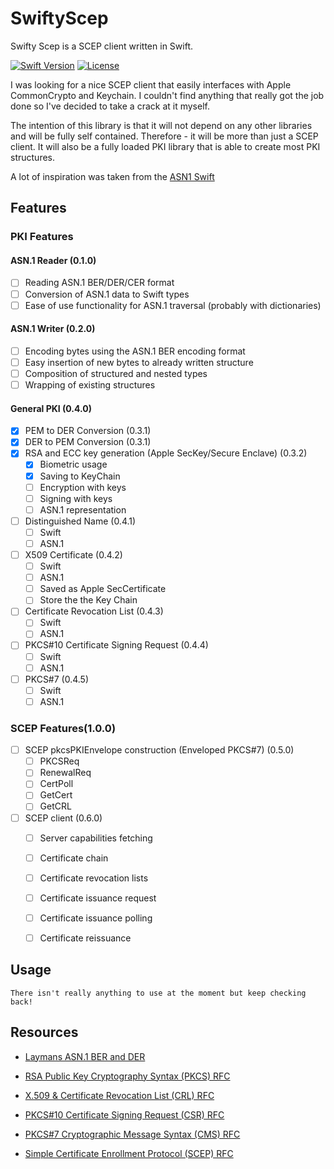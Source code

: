# SwiftyScep

Swifty Scep is a SCEP client written in Swift.

[![Swift Version][swift-image]][swift-url] [![License][license-image]][license-url]

I was looking for a nice SCEP client that easily interfaces with Apple CommonCrypto and Keychain. 
I couldn't find anything that really got the job done so I've decided to take a crack at it myself.

The intention of this library is that it will not depend on any other libraries and will be fully self contained. 
Therefore - it will be more than just a SCEP client. It will also be a fully loaded PKI library that is able to create most PKI structures.

A lot of inspiration was taken from the [ASN1 Swift](https://github.com/tikhop/ASN1Swift)

## Features
### PKI Features
#### ASN.1 Reader (0.1.0)
- [ ] Reading ASN.1 BER/DER/CER format
- [ ] Conversion of ASN.1 data to Swift types
- [ ] Ease of use functionality for ASN.1 traversal (probably with dictionaries)

#### ASN.1 Writer (0.2.0)
- [ ] Encoding bytes using the ASN.1 BER encoding format
- [ ] Easy insertion of new bytes to already written structure
- [ ] Composition of structured and nested types
- [ ] Wrapping of existing structures

#### General PKI (0.4.0)
- [x] PEM to DER Conversion (0.3.1)
- [x] DER to PEM Conversion (0.3.1)
- [x] RSA and ECC key generation (Apple SecKey/Secure Enclave) (0.3.2)
    - [x] Biometric usage
    - [x] Saving to KeyChain
    - [ ] Encryption with keys
    - [ ] Signing with keys
    - [ ] ASN.1 representation
- [ ] Distinguished Name (0.4.1)
  - [ ] Swift
  - [ ] ASN.1
- [ ] X509 Certificate (0.4.2)
  - [ ] Swift
  - [ ] ASN.1
  - [ ] Saved as Apple SecCertificate
  - [ ] Store the the Key Chain
- [ ] Certificate Revocation List (0.4.3)
  - [ ] Swift
  - [ ] ASN.1
- [ ] PKCS#10 Certificate Signing Request (0.4.4)
  - [ ] Swift
  - [ ] ASN.1
- [ ] PKCS#7 (0.4.5)
  - [ ] Swift
  - [ ] ASN.1

### SCEP Features(1.0.0)
  - [ ] SCEP pkcsPKIEnvelope construction (Enveloped PKCS#7) (0.5.0)
    - [ ] PKCSReq
    - [ ] RenewalReq
    - [ ] CertPoll
    - [ ] GetCert
    - [ ] GetCRL
  - [ ] SCEP client (0.6.0)
    - [ ] Server capabilities fetching
    - [ ] Certificate chain
    - [ ] Certificate revocation lists
    - [ ] Certificate issuance request
    - [ ] Certificate issuance polling
    - [ ] Certificate reissuance


[swift-image]:https://img.shields.io/badge/swift-5.0-orange.svg
[swift-url]:https://swift.org/
[license-image]: https://img.shields.io/badge/License-MIT-blue.svg
[license-url]: LICENSE

## Usage

`There isn't really anything to use at the moment but keep checking back!`

## Resources

- [Laymans ASN.1 BER and DER](http://luca.ntop.org/Teaching/Appunti/asn1.html)

- [RSA Public Key Cryptography Syntax (PKCS) RFC](https://datatracker.ietf.org/doc/html/rfc8017)

- [X.509 & Certificate Revocation List (CRL) RFC](https://datatracker.ietf.org/doc/html/rfc5280)

- [PKCS#10 Certificate Signing Request (CSR) RFC](https://datatracker.ietf.org/doc/html/rfc2986)

- [PKCS#7 Cryptographic Message Syntax (CMS) RFC](https://datatracker.ietf.org/doc/html/rfc2315)

- [Simple Certificate Enrollment Protocol (SCEP) RFC](https://datatracker.ietf.org/doc/html/rfc8894)

